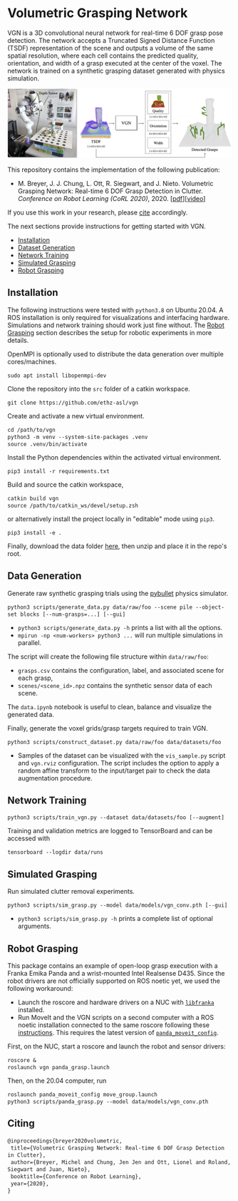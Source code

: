 # Volumetric Grasping Network

VGN is a 3D convolutional neural network for real-time 6 DOF grasp pose detection. The network accepts a Truncated Signed Distance Function (TSDF) representation of the scene and outputs a volume of the same spatial resolution, where each cell contains the predicted quality, orientation, and width of a grasp executed at the center of the voxel. The network is trained on a synthetic grasping dataset generated with physics simulation.

![overview](docs/overview.png)

This repository contains the implementation of the following publication:

* M. Breyer, J. J. Chung, L. Ott, R. Siegwart, and J. Nieto. Volumetric Grasping Network: Real-time 6 DOF Grasp Detection in Clutter. _Conference on Robot Learning (CoRL 2020)_, 2020. [[pdf](http://arxiv.org/abs/2101.01132)][[video](https://youtu.be/FXjvFDcV6E0)]

If you use this work in your research, please [cite](#citing) accordingly.

The next sections provide instructions for getting started with VGN.

* [Installation](#installation)
* [Dataset Generation](#data-generation)
* [Network Training](#network-training)
* [Simulated Grasping](#simulated-grasping)
* [Robot Grasping](#robot-grasping)

## Installation

The following instructions were tested with `python3.8` on Ubuntu 20.04. A ROS installation is only required for visualizations and interfacing hardware. Simulations and network training should work just fine without. The [Robot Grasping](#robot-grasping) section describes the setup for robotic experiments in more details.

OpenMPI is optionally used to distribute the data generation over multiple cores/machines.

```
sudo apt install libopenmpi-dev
```

Clone the repository into the `src` folder of a catkin workspace.

```
git clone https://github.com/ethz-asl/vgn
```

Create and activate a new virtual environment.

```
cd /path/to/vgn
python3 -m venv --system-site-packages .venv
source .venv/bin/activate
```

Install the Python dependencies within the activated virtual environment.

```
pip3 install -r requirements.txt
```

Build and source the catkin workspace,

```
catkin build vgn
source /path/to/catkin_ws/devel/setup.zsh
```

or alternatively install the project locally in "editable" mode using `pip3`.

```
pip3 install -e .
```

Finally, download the data folder [here](https://drive.google.com/file/d/1MnWwxkYo9WnLFNseEVSWRT1q-XElYlxJ/view?usp=sharing), then unzip and place it in the repo's root.

## Data Generation

Generate raw synthetic grasping trials using the [pybullet](https://github.com/bulletphysics/bullet3) physics simulator.

```
python3 scripts/generate_data.py data/raw/foo --scene pile --object-set blocks [--num-grasps=...] [--gui]
```

* `python3 scripts/generate_data.py -h` prints a list with all the options.
* `mpirun -np <num-workers> python3 ...` will run multiple simulations in parallel.

The script will create the following file structure within `data/raw/foo`:

* `grasps.csv` contains the configuration, label, and associated scene for each grasp,
* `scenes/<scene_id>.npz` contains the synthetic sensor data of each scene.

The `data.ipynb` notebook is useful to clean, balance and visualize the generated data.

Finally, generate the voxel grids/grasp targets required to train VGN.

```
python3 scripts/construct_dataset.py data/raw/foo data/datasets/foo
```

* Samples of the dataset can be visualized with the `vis_sample.py` script and `vgn.rviz` configuration. The script includes the option to apply a random affine transform to the input/target pair to check the data augmentation procedure.

## Network Training

```
python3 scripts/train_vgn.py --dataset data/datasets/foo [--augment]
```

Training and validation metrics are logged to TensorBoard and can be accessed with

```
tensorboard --logdir data/runs
```

## Simulated Grasping

Run simulated clutter removal experiments.

```
python3 scripts/sim_grasp.py --model data/models/vgn_conv.pth [--gui]
```

* `python3 scripts/sim_grasp.py -h` prints a complete list of optional arguments.

## Robot Grasping

This package contains an example of open-loop grasp execution with a Franka Emika Panda and a wrist-mounted Intel Realsense D435. Since the robot drivers are not officially supported on ROS noetic yet, we used the following workaround:

- Launch the roscore and hardware drivers on a NUC with [`libfranka`](https://frankaemika.github.io/docs/installation_linux.html) installed.
- Run MoveIt and the VGN scripts on a second computer with a ROS noetic installation connected to the same roscore following these [instructions](http://wiki.ros.org/ROS/Tutorials/MultipleMachines). This requires the latest version of [`panda_moveit_config`](https://github.com/ros-planning/panda_moveit_config).

First, on the NUC, start a roscore and launch the robot and sensor drivers: 

```
roscore &
roslaunch vgn panda_grasp.launch
```

Then, on the 20.04 computer, run

```
roslaunch panda_moveit_config move_group.launch
python3 scripts/panda_grasp.py --model data/models/vgn_conv.pth
```

## Citing

```
@inproceedings{breyer2020volumetric,
 title={Volumetric Grasping Network: Real-time 6 DOF Grasp Detection in Clutter},
 author={Breyer, Michel and Chung, Jen Jen and Ott, Lionel and Roland, Siegwart and Juan, Nieto},
 booktitle={Conference on Robot Learning},
 year={2020},
}
```
